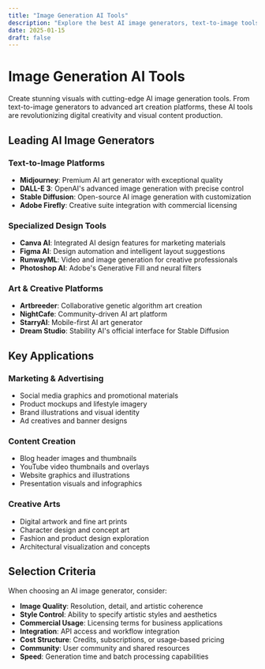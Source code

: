 ```yaml
---
title: "Image Generation AI Tools" 
description: "Explore the best AI image generators, text-to-image tools, and creative design platforms for artists, marketers, and content creators."
date: 2025-01-15
draft: false
---
```


# Image Generation AI Tools

Create stunning visuals with cutting-edge AI image generation tools. From text-to-image generators to advanced art creation platforms, these AI tools are revolutionizing digital creativity and visual content production.

## Leading AI Image Generators

### Text-to-Image Platforms
- **Midjourney**: Premium AI art generator with exceptional quality
- **DALL-E 3**: OpenAI's advanced image generation with precise control
- **Stable Diffusion**: Open-source AI image generation with customization
- **Adobe Firefly**: Creative suite integration with commercial licensing

### Specialized Design Tools
- **Canva AI**: Integrated AI design features for marketing materials
- **Figma AI**: Design automation and intelligent layout suggestions
- **RunwayML**: Video and image generation for creative professionals
- **Photoshop AI**: Adobe's Generative Fill and neural filters

### Art & Creative Platforms
- **Artbreeder**: Collaborative genetic algorithm art creation
- **NightCafe**: Community-driven AI art platform
- **StarryAI**: Mobile-first AI art generator
- **Dream Studio**: Stability AI's official interface for Stable Diffusion

## Key Applications

### Marketing & Advertising
- Social media graphics and promotional materials
- Product mockups and lifestyle imagery
- Brand illustrations and visual identity
- Ad creatives and banner designs

### Content Creation
- Blog header images and thumbnails
- YouTube video thumbnails and overlays
- Website graphics and illustrations
- Presentation visuals and infographics

### Creative Arts
- Digital artwork and fine art prints
- Character design and concept art
- Fashion and product design exploration
- Architectural visualization and concepts

## Selection Criteria

When choosing an AI image generator, consider:

- **Image Quality**: Resolution, detail, and artistic coherence
- **Style Control**: Ability to specify artistic styles and aesthetics
- **Commercial Usage**: Licensing terms for business applications
- **Integration**: API access and workflow integration
- **Cost Structure**: Credits, subscriptions, or usage-based pricing
- **Community**: User community and shared resources
- **Speed**: Generation time and batch processing capabilities